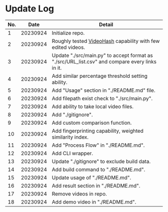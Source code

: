 # Update Log

| No. | Date     | Detail                                                                                             |
| --- | -------- | -------------------------------------------------------------------------------------------------- |
| 1   | 20230924 | Initialize repo.                                                                                   |
| 2   | 20230924 | Roughly tested [VideoHash](https://github.com/akamhy/videohash) capability with few edited videos. |
| 3   | 20230924 | Update "./src/main.py" to accept format as "./src/URL_list.csv" and compare every links in it.     |
| 4   | 20230924 | Add similar percentage threshold setting ability.                                                  |
| 5   | 20230924 | Add "Usage" section in "./README.md" file.                                                         |
| 6   | 20230924 | Add filepath exist check to "./src/main.py".                                                       |
| 7   | 20230924 | Add ability to take local video files.                                                             |
| 8   | 20230924 | Add "./gitignore".                                                                                 |
| 9   | 20230924 | Add custom comparison function.                                                                    |
| 10  | 20230924 | Add fingerprinting capability, weighted similarity index.                                          |
| 11  | 20230924 | Add "Process Flow" in "./README.md".                                                               |
| 12  | 20230924 | Add CLI wrapper.                                                                                   |
| 13  | 20230924 | Update "./gitignore" to exclude build data.                                                        |
| 14  | 20230924 | Add build command to "./README.md".                                                                |
| 15  | 20230924 | Update usage of "./README.md".                                                                     |
| 16  | 20230924 | Add result section in "./README.md".                                                               |
| 17  | 20230924 | Remove videos in repo.                                                                             |
| 18  | 20230924 | Add demo video in "./README.md".                                                                   |
